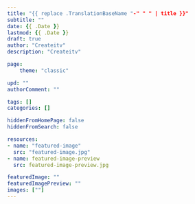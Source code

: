 ```yaml
---
title: "{{ replace .TranslationBaseName "-" " " | title }}"
subtitle: ""
date: {{ .Date }}
lastmod: {{ .Date }}
draft: true
author: "Createitv"
description: "Createitv"

page:
    theme: "classic"

upd: ""
authorComment: ""

tags: []
categories: []

hiddenFromHomePage: false
hiddenFromSearch: false

resources:
- name: "featured-image"
  src: "featured-image.jpg"
- name: featured-image-preview
  src: featured-image-preview.jpg

featuredImage: ""
featuredImagePreview: ""
images: [""]
---
```


